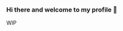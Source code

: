### Hi there and welcome to my profile 👋

WIP

<!--
**frvieira/frvieira** is a ✨ _special_ ✨ repository because its `README.md` (this file) appears on your GitHub profile.

Here are some ideas to get you started:

- 🔭 I’m currently working on as a Freelancer
- 🌱 I’m currently learning JavaScript and React 
- 👯 I’m looking to collaborate on Java and JavaScript projects
- 🤔 I’m looking for help with finding a job
- 📫 How to reach me:mailto:fvieiradev@gmail.com
- 😄 Pronouns: ...
- ⚡ Fun fact: ...
-->
